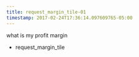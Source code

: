 ```yaml
---
title: request_margin_tile-01
timestamp: 2017-02-24T17:36:14.097609765-05:00
---
```


what is my profit margin
* request_margin_tile
